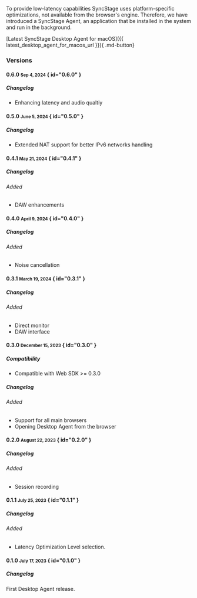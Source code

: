 To provide low-latency capabilities SyncStage uses platform-specific optimizations, not available from the browser's engine. Therefore, we have introduced a SyncStage Agent, an application that be installed in the system and run in the background. 

[Latest SyncStage Desktop Agent for macOS]({{ latest_desktop_agent_for_macos_url }}){ .md-button}

### Versions
#### 0.6.0 <small>Sep 4, 2024</small> { id="0.6.0" }
##### Changelog
* Enhancing latency and audio qualtiy

#### 0.5.0 <small>June 5, 2024</small> { id="0.5.0" }
##### Changelog
* Extended NAT support for better IPv6 networks handling

#### 0.4.1 <small>May 21, 2024</small> { id="0.4.1" }
##### Changelog
###### Added
* DAW enhancements

#### 0.4.0 <small>April 9, 2024</small> { id="0.4.0" }
##### Changelog
###### Added
* Noise cancellation

#### 0.3.1 <small>March 19, 2024</small> { id="0.3.1" }
##### Changelog
###### Added
* Direct monitor
* DAW interface

#### 0.3.0 <small>December 15, 2023</small> { id="0.3.0" }
##### Compatibility
* Compatible with Web SDK >= 0.3.0

##### Changelog
###### Added
* Support for all main browsers
* Opening Desktop Agent from the browser


#### 0.2.0 <small>August 22, 2023</small> { id="0.2.0" }
##### Changelog
###### Added
* Session recording

#### 0.1.1 <small>July 25, 2023</small> { id="0.1.1" }
##### Changelog
###### Added
* Latency Optimization Level selection.

#### 0.1.0 <small>July 17, 2023</small> { id="0.1.0" }
##### Changelog
First Desktop Agent release.
